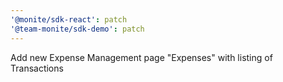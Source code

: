 ```yaml
---
'@monite/sdk-react': patch
'@team-monite/sdk-demo': patch
---
```


Add new Expense Management page "Expenses" with listing of Transactions
